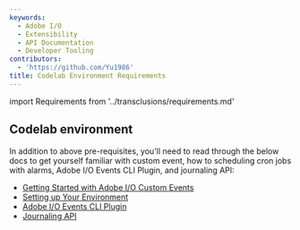 ```yaml
---
keywords:
  - Adobe I/O
  - Extensibility
  - API Documentation
  - Developer Tooling
contributors:
  - 'https://github.com/Yu1986'
title: Codelab Environment Requirements
---
```


import Requirements from '../transclusions/requirements.md'

<Requirements/>

## Codelab environment

In addition to above pre-requisites, you'll need to read through the below docs to get yourself familiar with custom event, how to scheduling cron jobs with alarms, Adobe I/O Events CLI Plugin, and journaling API: 

* [Getting Started with Adobe I/O Custom Events](../event-driven/index.md)
* [Setting up Your Environment](../cron-jobs/index.md)
* [Adobe I/O Events CLI Plugin](https://github.com/adobe/aio-cli-plugin-events)
* [Journaling API](/events/docs/guides/api/journaling_api/)

